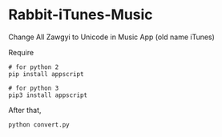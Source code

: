 # Rabbit-iTunes-Music
Change All Zawgyi to Unicode in Music App (old name iTunes)

Require 

```
# for python 2
pip install appscript
```

```
# for python 3
pip3 install appscript
```

After that,

```
python convert.py
```
